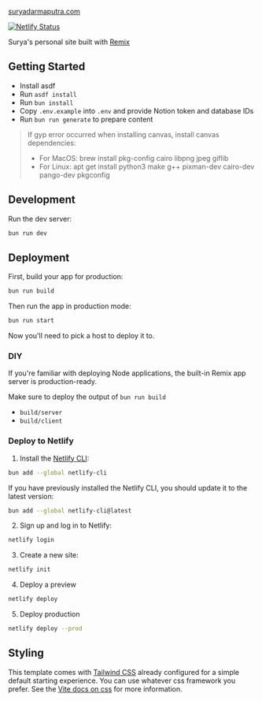 [suryadarmaputra.com](https://suryadarmaputra.com)

[![Netlify Status](https://api.netlify.com/api/v1/badges/7533c657-0503-4acf-8ad7-47bedd8ec26a/deploy-status)](https://app.netlify.com/sites/suryadarmaputra/deploys)

Surya's personal site built with [Remix](https://remix.run)

## Getting Started

- Install asdf
- Run `asdf install`
- Run `bun install`
- Copy `.env.example` into `.env` and provide Notion token and database IDs
- Run `bun run generate` to prepare content

> If gyp error occurred when installing canvas, install canvas dependencies: 
> - For MacOS: brew install pkg-config cairo libpng jpeg giflib
> - For Linux: apt get install python3 make g++ pixman-dev cairo-dev pango-dev pkgconfig


## Development

Run the dev server:

```sh
bun run dev
```

## Deployment

First, build your app for production:

```sh
bun run build
```

Then run the app in production mode:

```sh
bun run start
```

Now you'll need to pick a host to deploy it to.

### DIY

If you're familiar with deploying Node applications, the built-in Remix app server is production-ready.

Make sure to deploy the output of `bun run build`

- `build/server`
- `build/client`

### Deploy to Netlify

1. Install the [Netlify CLI](https://www.netlify.com/products/dev/):

```sh
bun add --global netlify-cli
```

If you have previously installed the Netlify CLI, you should update it to the latest version:

```sh
bun add --global netlify-cli@latest
```

2. Sign up and log in to Netlify:

```sh
netlify login
```

3. Create a new site:

```sh
netlify init
```

4. Deploy a preview

```sh
netlify deploy
```

5. Deploy production

```sh
netlify deploy --prod
```

## Styling

This template comes with [Tailwind CSS](https://tailwindcss.com/) already configured for a simple default starting experience. You can use whatever css framework you prefer. See the [Vite docs on css](https://vitejs.dev/guide/features.html#css) for more information.
